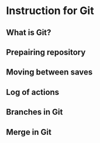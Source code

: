 # Instruction for Git

## What is Git?

## Prepairing repository

## Moving between saves

## Log of actions

## Branches in Git

## Merge in Git

##